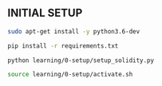 ## **INITIAL SETUP**


```bash
sudo apt-get install -y python3.6-dev

pip install -r requirements.txt

python learning/0-setup/setup_solidity.py

source learning/0-setup/activate.sh

```